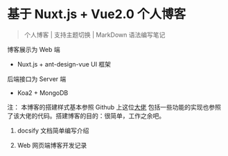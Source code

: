 # 基于 Nuxt.js + Vue2.0 个人博客

> 个人博客 | 支持主题切换 | MarkDown 语法编写笔记

博客展示为 Web 端

- Nuxt.js + ant-design-vue UI 框架

后端接口为 Server 端

- Koa2 + MongoDB

注： 本博客的搭建样式基本参照 Github 上这位[大佬](https://github.com/smileShirmy) 包括一些功能的实现也参照了该大佬的代码。搭建博客的目的：很简单，工作之余吧。

1. docsify 文档简单编写介绍

2. Web 网页端博客开发记录
